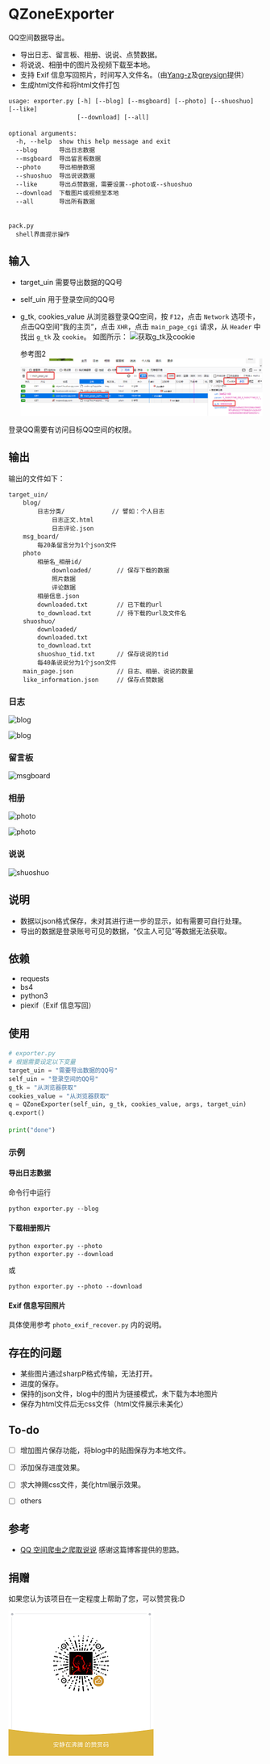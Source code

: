 # QZoneExporter

QQ空间数据导出。

- 导出日志、留言板、相册、说说、点赞数据。
- 将说说、相册中的图片及视频下载至本地。
- 支持 Exif 信息写回照片，时间写入文件名。（由[Yang-z](https://github.com/wwwpf/QzoneExporter/pull/8)及[greysign](https://github.com/wwwpf/QzoneExporter/pull/5)提供）
- 生成html文件和将html文件打包

```shell
usage: exporter.py [-h] [--blog] [--msgboard] [--photo] [--shuoshuo] [--like]
                   [--download] [--all]

optional arguments:
  -h, --help  show this help message and exit
  --blog      导出日志数据
  --msgboard  导出留言板数据
  --photo     导出相册数据
  --shuoshuo  导出说说数据
  --like      导出点赞数据，需要设置--photo或--shuoshuo
  --download  下载图片或视频至本地
  --all       导出所有数据
  
  
pack.py 
  shell界面提示操作
```

## 输入

- target_uin
  需要导出数据的QQ号
- self_uin
  用于登录空间的QQ号
- g_tk, cookies_value
  从浏览器登录QQ空间，按 `F12`，点击 `Network` 选项卡，点击QQ空间“我的主页“，点击 `XHR`，点击 `main_page_cgi` 请求，从 `Header` 中找出 `g_tk` 及 `cookie`。
  如图所示：
  ![获取g_tk及cookie](pic/1.png)
  
  参考图2
  ![](pic/2.png)

登录QQ需要有访问目标QQ空间的权限。

## 输出

输出的文件如下：

```plain
target_uin/
    blog/
        日志分类/             // 譬如：个人日志
            日志正文.html
            日志评论.json
    msg_board/
        每20条留言分为1个json文件
    photo
        相册名_相册id/
            downloaded/       // 保存下载的数据
            照片数据
            评论数据
        相册信息.json
        downloaded.txt        // 已下载的url
        to_download.txt       // 待下载的url及文件名
    shuoshuo/
        downloaded/
        downloaded.txt
        to_download.txt
        shuoshuo_tid.txt      // 保存说说的tid
        每40条说说分为1个json文件
    main_page.json            // 日志、相册、说说的数量
    like_information.json     // 保存点赞数据
```

### 日志

![blog](pic/blog1.png)

![blog](pic/blog2.png)

### 留言板

![msgboard](pic/msgboard.png)

### 相册

![photo](pic/photo1.png)

![photo](pic/photo2.png)

### 说说

![shuoshuo](pic/shuoshuo.png)

## 说明

- 数据以json格式保存，未对其进行进一步的显示，如有需要可自行处理。
- 导出的数据是登录账号可见的数据，“仅主人可见”等数据无法获取。

## 依赖

- requests
- bs4
- python3
- piexif（Exif 信息写回）

## 使用

```python
# exporter.py
# 根据需要设定以下变量
target_uin = "需要导出数据的QQ号"
self_uin = "登录空间的QQ号"
g_tk = "从浏览器获取"
cookies_value = "从浏览器获取"
q = QZoneExporter(self_uin, g_tk, cookies_value, args, target_uin)
q.export()

print("done")
```

### 示例

#### 导出日志数据

命令行中运行

```shell
python exporter.py --blog
```

#### 下载相册照片

```shell
python exporter.py --photo
python exporter.py --download
```

或

```shell
python exporter.py --photo --download
```

#### Exif 信息写回照片

具体使用参考 `photo_exif_recover.py` 内的说明。

## 存在的问题

- 某些图片通过sharpP格式传输，无法打开。
- 进度的保存。
- 保持的json文件，blog中的图片为链接模式，未下载为本地图片
- 保存为html文件后无css文件（html文件展示未美化）

## To-do

- [ ] 增加图片保存功能，将blog中的贴图保存为本地文件。
- [ ] 添加保存进度效果。
- [ ] 求大神赐css文件，美化html展示效果。
- [ ] others


## 参考

- [QQ 空间爬虫之爬取说说](https://kylingit.com/blog/qq-空间爬虫之爬取说说/)
  感谢这篇博客提供的思路。

## 捐赠

如果您认为该项目在一定程度上帮助了您，可以赞赏我:D

![赞赏码](https://raw.githubusercontent.com/wwwpf/ttt/master/qr.png)
